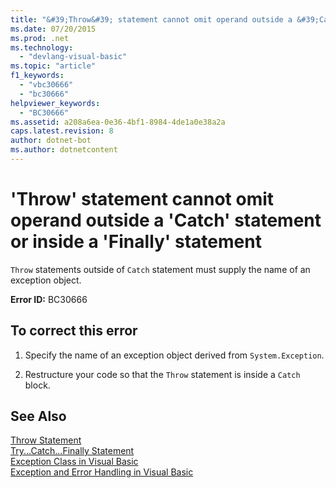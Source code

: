 ```yaml
---
title: "&#39;Throw&#39; statement cannot omit operand outside a &#39;Catch&#39; statement or inside a &#39;Finally&#39; statement"
ms.date: 07/20/2015
ms.prod: .net
ms.technology: 
  - "devlang-visual-basic"
ms.topic: "article"
f1_keywords: 
  - "vbc30666"
  - "bc30666"
helpviewer_keywords: 
  - "BC30666"
ms.assetid: a208a6ea-0e36-4bf1-8984-4de1a0e38a2a
caps.latest.revision: 8
author: dotnet-bot
ms.author: dotnetcontent
---
```

# &#39;Throw&#39; statement cannot omit operand outside a &#39;Catch&#39; statement or inside a &#39;Finally&#39; statement
`Throw` statements outside of `Catch` statement must supply the name of an exception object.  
  
 **Error ID:** BC30666  
  
## To correct this error  
  
1.  Specify the name of an exception object derived from `System.Exception`.  
  
2.  Restructure your code so that the `Throw` statement is inside a `Catch` block.  
  
## See Also  
 [Throw Statement](../../visual-basic/language-reference/statements/throw-statement.md)  
 [Try...Catch...Finally Statement](../../visual-basic/language-reference/statements/try-catch-finally-statement.md)  
 [Exception Class in Visual Basic](http://msdn.microsoft.com/library/9aac396f-34ca-4afb-8e6c-e523cb690ba9)  
 [Exception and Error Handling in Visual Basic](http://msdn.microsoft.com/library/3e351e73-cf23-40ab-8b60-05794160529e)
